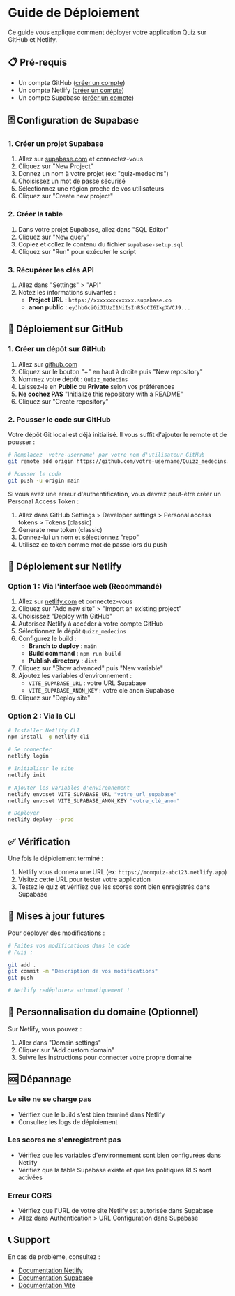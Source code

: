 # Guide de Déploiement

Ce guide vous explique comment déployer votre application Quiz sur GitHub et Netlify.

## 📋 Pré-requis

- Un compte GitHub ([créer un compte](https://github.com/signup))
- Un compte Netlify ([créer un compte](https://app.netlify.com/signup))
- Un compte Supabase ([créer un compte](https://supabase.com))

## 🗄️ Configuration de Supabase

### 1. Créer un projet Supabase

1. Allez sur [supabase.com](https://supabase.com) et connectez-vous
2. Cliquez sur "New Project"
3. Donnez un nom à votre projet (ex: "quiz-medecins")
4. Choisissez un mot de passe sécurisé
5. Sélectionnez une région proche de vos utilisateurs
6. Cliquez sur "Create new project"

### 2. Créer la table

1. Dans votre projet Supabase, allez dans "SQL Editor"
2. Cliquez sur "New query"
3. Copiez et collez le contenu du fichier `supabase-setup.sql`
4. Cliquez sur "Run" pour exécuter le script

### 3. Récupérer les clés API

1. Allez dans "Settings" > "API"
2. Notez les informations suivantes :
   - **Project URL** : `https://xxxxxxxxxxxxx.supabase.co`
   - **anon public** : `eyJhbGciOiJIUzI1NiIsInR5cCI6IkpXVCJ9...`

## 🐙 Déploiement sur GitHub

### 1. Créer un dépôt sur GitHub

1. Allez sur [github.com](https://github.com)
2. Cliquez sur le bouton "+" en haut à droite puis "New repository"
3. Nommez votre dépôt : `Quizz_medecins`
4. Laissez-le en **Public** ou **Private** selon vos préférences
5. **Ne cochez PAS** "Initialize this repository with a README"
6. Cliquez sur "Create repository"

### 2. Pousser le code sur GitHub

Votre dépôt Git local est déjà initialisé. Il vous suffit d'ajouter le remote et de pousser :

```bash
# Remplacez 'votre-username' par votre nom d'utilisateur GitHub
git remote add origin https://github.com/votre-username/Quizz_medecins.git

# Pousser le code
git push -u origin main
```

Si vous avez une erreur d'authentification, vous devrez peut-être créer un Personal Access Token :
1. Allez dans GitHub Settings > Developer settings > Personal access tokens > Tokens (classic)
2. Generate new token (classic)
3. Donnez-lui un nom et sélectionnez "repo"
4. Utilisez ce token comme mot de passe lors du push

## 🚀 Déploiement sur Netlify

### Option 1 : Via l'interface web (Recommandé)

1. Allez sur [netlify.com](https://www.netlify.com) et connectez-vous
2. Cliquez sur "Add new site" > "Import an existing project"
3. Choisissez "Deploy with GitHub"
4. Autorisez Netlify à accéder à votre compte GitHub
5. Sélectionnez le dépôt `Quizz_medecins`
6. Configurez le build :
   - **Branch to deploy** : `main`
   - **Build command** : `npm run build`
   - **Publish directory** : `dist`
7. Cliquez sur "Show advanced" puis "New variable"
8. Ajoutez les variables d'environnement :
   - `VITE_SUPABASE_URL` : votre URL Supabase
   - `VITE_SUPABASE_ANON_KEY` : votre clé anon Supabase
9. Cliquez sur "Deploy site"

### Option 2 : Via la CLI

```bash
# Installer Netlify CLI
npm install -g netlify-cli

# Se connecter
netlify login

# Initialiser le site
netlify init

# Ajouter les variables d'environnement
netlify env:set VITE_SUPABASE_URL "votre_url_supabase"
netlify env:set VITE_SUPABASE_ANON_KEY "votre_clé_anon"

# Déployer
netlify deploy --prod
```

## ✅ Vérification

Une fois le déploiement terminé :

1. Netlify vous donnera une URL (ex: `https://monquiz-abc123.netlify.app`)
2. Visitez cette URL pour tester votre application
3. Testez le quiz et vérifiez que les scores sont bien enregistrés dans Supabase

## 🔄 Mises à jour futures

Pour déployer des modifications :

```bash
# Faites vos modifications dans le code
# Puis :

git add .
git commit -m "Description de vos modifications"
git push

# Netlify redéploiera automatiquement !
```

## 🎨 Personnalisation du domaine (Optionnel)

Sur Netlify, vous pouvez :
1. Aller dans "Domain settings"
2. Cliquer sur "Add custom domain"
3. Suivre les instructions pour connecter votre propre domaine

## 🆘 Dépannage

### Le site ne se charge pas
- Vérifiez que le build s'est bien terminé dans Netlify
- Consultez les logs de déploiement

### Les scores ne s'enregistrent pas
- Vérifiez que les variables d'environnement sont bien configurées dans Netlify
- Vérifiez que la table Supabase existe et que les politiques RLS sont activées

### Erreur CORS
- Vérifiez que l'URL de votre site Netlify est autorisée dans Supabase
- Allez dans Authentication > URL Configuration dans Supabase

## 📞 Support

En cas de problème, consultez :
- [Documentation Netlify](https://docs.netlify.com)
- [Documentation Supabase](https://supabase.com/docs)
- [Documentation Vite](https://vitejs.dev)

